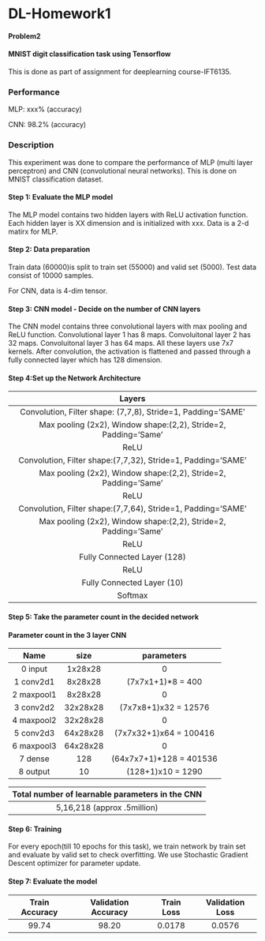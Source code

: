 # DL-Homework1

#### Problem2

#### MNIST digit classification task using Tensorflow

This is done as part of assignment for deeplearning course-IFT6135.

### Performance

MLP: xxx% (accuracy) 

CNN: 98.2% (accuracy)

### Description

This experiment was done to compare the performance of MLP (multi layer perceptron) and CNN (convolutional neural networks).
This is done on MNIST classification dataset. 

#### Step 1: Evaluate the MLP model

The MLP model contains two hidden layers with ReLU activation function.
Each hidden layer is XX dimension and is initialized with xxx.
Data is a 2-d matirx for MLP.

#### Step 2: Data preparation

Train data (60000)is split to train set (55000) and valid set (5000).
Test data consist of 10000 samples.

For CNN, data is 4-dim tensor.

#### Step 3: CNN model - Decide on the number of CNN layers

The CNN model contains three convolutional layers with max pooling and ReLU function.
Convolutional layer 1 has 8 maps.
Convoluitonal layer 2 has 32 maps.
Convoluitonal layer 3 has 64 maps.
All these layers use 7x7 kernels.
After convolution, the activation is flattened and passed through a fully connected layer which has 128 dimension.

#### Step 4:Set up the Network Architecture

|Layers                                                       |
|:-----------------------------------------------------------:|
| Convolution, Filter shape: (7,7,8), Stride=1, Padding=’SAME’|
| Max pooling (2x2), Window shape:(2,2), Stride=2, Padding=’Same’|
 |ReLU|
 |Convolution, Filter shape:(7,7,32), Stride=1, Padding=’SAME’|
| Max pooling (2x2), Window shape:(2,2), Stride=2, Padding=’Same’|
| ReLU|
|Convolution, Filter shape:(7,7,64), Stride=1, Padding=’SAME’|
| Max pooling (2x2), Window shape:(2,2), Stride=2, Padding=’Same’|
| ReLU|
 |Fully Connected Layer (128)|
 |ReLU|
| Fully Connected Layer (10)|
 |Softmax|
#### Step 5: Take the parameter count in the decided network
####  Parameter count in the 3 layer CNN


  
  | Name                                        | size                                            |parameters      |                                        
| :-------------------------------------------: |:-----------------------------------------------:| :----------------------------:|
| 0  input      | 1x28x28 | 0 |
| 1  conv2d1     |  8x28x28       |   (7x7x1+1)*8   =     400 |
| 2  maxpool1 |  8x28x28       |    0 |
| 3  conv2d2     |  32x28x28       |    (7x7x8+1)x32  =   12576 |
| 4  maxpool2 |  32x28x28            |    0 |
| 5  conv2d3     |  64x28x28       |    (7x7x32+1)x64  =   100416 |
| 6  maxpool3 |  64x28x28            |    0 |
|7  dense  |128   | (64x7x7+1)*128 = 401536 |
| 8  output |10 |(128+1)x10     =   1290 |

|Total number of learnable parameters in the CNN|
|:-------------------------------------------------------------------------------:|
| 5,16,218  (approx .5million)|

#### Step 6: Training

For every epoch(till 10 epochs for this task), we train network by train set and evaluate by valid set to check overfitting.
We use Stochastic Gradient Descent optimizer for parameter update.

#### Step 7: Evaluate the model

|Train Accuracy|Validation Accuracy|Train Loss|Validation Loss|
|:------------------------:|:--------------------------------:|:------------------------:|:--------------------------------:|
|99.74 |98.20 |0.0178|0.0576|


